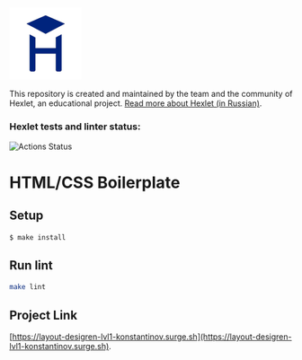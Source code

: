 ##
[![Hexlet Ltd. logo](https://raw.githubusercontent.com/Hexlet/hexletguides.github.io/master/images/hexlet_logo128.png)](https://ru.hexlet.io/pages/about?utm_source=github&utm_medium=link&utm_campaign=nodejs-package)

This repository is created and maintained by the team and the community of Hexlet, an educational project. [Read more about Hexlet (in Russian)](https://ru.hexlet.io/pages/about?utm_source=github&utm_medium=link&utm_campaign=nodejs-package).
### Hexlet tests and linter status:
![Actions Status](/workflows/hexlet-check/badge.svg)
##

# HTML/CSS Boilerplate

## Setup

```sh
$ make install
```

## Run lint

```sh
make lint
```

## Project Link
[https://layout-desigren-lvl1-konstantinov.surge.sh](https://layout-desigren-lvl1-konstantinov.surge.sh).
